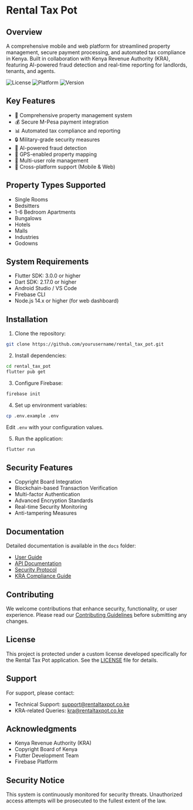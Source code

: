 # Rental Tax Pot

## Overview
A comprehensive mobile and web platform for streamlined property management, secure payment processing, and automated tax compliance in Kenya. Built in collaboration with Kenya Revenue Authority (KRA), featuring AI-powered fraud detection and real-time reporting for landlords, tenants, and agents.

![License](https://img.shields.io/badge/license-Custom-blue)
![Platform](https://img.shields.io/badge/platform-Flutter%20%7C%20Web-green)
![Version](https://img.shields.io/badge/version-1.0.0-orange)

## Key Features
- 🏢 Comprehensive property management system
- 💰 Secure M-Pesa payment integration
- 📊 Automated tax compliance and reporting
- 🔒 Military-grade security measures
- 🤖 AI-powered fraud detection
- 📍 GPS-enabled property mapping
- 👥 Multi-user role management
- 📱 Cross-platform support (Mobile & Web)

## Property Types Supported
- Single Rooms
- Bedsitters
- 1-6 Bedroom Apartments
- Bungalows
- Hotels
- Malls
- Industries
- Godowns

## System Requirements
- Flutter SDK: 3.0.0 or higher
- Dart SDK: 2.17.0 or higher
- Android Studio / VS Code
- Firebase CLI
- Node.js 14.x or higher (for web dashboard)

## Installation

1. Clone the repository:
```bash
git clone https://github.com/yourusername/rental_tax_pot.git
```

2. Install dependencies:
```bash
cd rental_tax_pot
flutter pub get
```

3. Configure Firebase:
```bash
firebase init
```

4. Set up environment variables:
```bash
cp .env.example .env
```
Edit `.env` with your configuration values.

5. Run the application:
```bash
flutter run
```

## Security Features
- Copyright Board Integration
- Blockchain-based Transaction Verification
- Multi-factor Authentication
- Advanced Encryption Standards
- Real-time Security Monitoring
- Anti-tampering Measures

## Documentation
Detailed documentation is available in the `docs` folder:
- [User Guide](docs/user-guide.md)
- [API Documentation](docs/api-docs.md)
- [Security Protocol](docs/security-protocol.md)
- [KRA Compliance Guide](docs/kra-compliance.md)

## Contributing
We welcome contributions that enhance security, functionality, or user experience. Please read our [Contributing Guidelines](CONTRIBUTING.md) before submitting any changes.

## License
This project is protected under a custom license developed specifically for the Rental Tax Pot application. See the [LICENSE](LICENSE) file for details.

## Support
For support, please contact:
- Technical Support: [support@rentaltaxpot.co.ke](mailto:support@rentaltaxpot.co.ke)
- KRA-related Queries: [kra@rentaltaxpot.co.ke](mailto:kra@rentaltaxpot.co.ke)

## Acknowledgments
- Kenya Revenue Authority (KRA)
- Copyright Board of Kenya
- Flutter Development Team
- Firebase Platform

## Security Notice
This system is continuously monitored for security threats. Unauthorized access attempts will be prosecuted to the fullest extent of the law.
